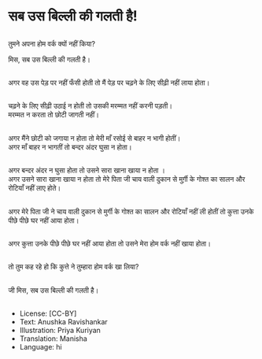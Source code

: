# सब उस बिल्ली की गलती है!

##
तुमने अपना होम वर्क क्यों नहीं किया?

मिस, सब उस बिल्ली की गलती है।

##
अगर वह उस पेड़ पर नहीं फँसी होती तो मैं पेड़ पर चढ़ने के लिए सीढ़ी नहीं लाया होता।

##
चढ़ने के लिए सीढ़ी उठाई न होती तो उसकी मरम्मत नहीं करनी पड़ती।  
मरम्मत न करता तो छोटी जागती नहीं।

##
अगर मैंने छोटी को जगाया न होता तो मेरी माँ रसोई से बाहर न भागी होतीं।  
अगर माँ बाहर न भागतीं तो बन्दर अंदर घुसा न होता।

##
अगर बन्दर अंदर न घुसा होता तो उसने सारा खाना खाया न होता ।  
अगर उसने सारा खाना खाया न होता तो मेरे पिता जी चाय वाली दुकान से मुर्ग़ी के गोश्त का सालन और रोटियाँ नहीं लाए होते।

##
अगर मेरे पिता जी ने चाय वाली दुकान से मुर्गी के गोश्त का सालन और रोटियाँ नहीं ली होतीं तो कुत्ता उनके पीछे पीछे घर नहीं आया होता।  

##
अगर कुत्ता उनके पीछे पीछे घर नहीं आया होता तो उसने मेरा होम वर्क नहीं खाया होता।

##
तो तुम कह रहे हो कि कुत्ते ने तुम्हारा होम वर्क खा लिया?

##
जी मिस, सब उस बिल्ली की गलती है।

##
* License: [CC-BY]
* Text: Anushka Ravishankar
* Illustration: Priya Kuriyan
* Translation: Manisha
* Language: hi
